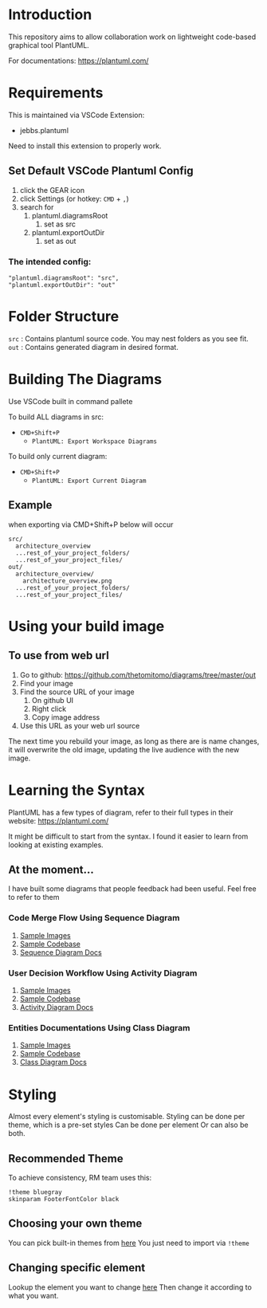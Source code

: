 # Introduction

This repository aims to allow collaboration work on lightweight code-based graphical tool PlantUML.

For documentations: https://plantuml.com/

# Requirements

This is maintained via VSCode Extension: 
- jebbs.plantuml

Need to install this extension to properly work.

## Set Default VSCode Plantuml Config

1. click the GEAR icon
2. click Settings (or hotkey: `CMD` + `,`)
3. search for
   1. plantuml.diagramsRoot
      1. set as src
   2. plantuml.exportOutDir
      1. set as out

### The intended config:
```
"plantuml.diagramsRoot": "src",
"plantuml.exportOutDir": "out"
```

# Folder Structure

`src` : Contains plantuml source code. You may nest folders as you see fit.
`out` : Contains generated diagram in desired format.


# Building The Diagrams

Use VSCode built in command pallete

To build ALL diagrams in src:
- `CMD+Shift+P`
    - `PlantUML: Export Workspace Diagrams`

To build only current diagram:
- `CMD+Shift+P`
    - `PlantUML: Export Current Diagram`

## Example

when exporting via CMD+Shift+P below will occur

```
src/
  architecture_overview
  ...rest_of_your_project_folders/
  ...rest_of_your_project_files/ 
out/
  architecture_overview/
    architecture_overview.png
  ...rest_of_your_project_folders/
  ...rest_of_your_project_files/ 
```

# Using your build image

## To use from web url

1. Go to github: https://github.com/thetomitomo/diagrams/tree/master/out
2. Find your image
3. Find the source URL of your image
   1. On github UI
   2. Right click
   3. Copy image address
4. Use this URL as your web url source

The next time you rebuild your image, as long as there are is name changes, it will overwrite the old image, updating the live audience with the new image.


# Learning the Syntax

PlantUML has a few types of diagram, refer to their full types in their website: https://plantuml.com/

It might be difficult to start from the syntax. 
I found it easier to learn from looking at existing examples.

## At the moment...

I have built some diagrams that people feedback had been useful.
Feel free to refer to them

### Code Merge Flow Using Sequence Diagram

1. [Sample Images](https://github.com/thetomitomo/diagrams/tree/master/src/RegularRelease/CodeMergeFlow)
2. [Sample Codebase](https://github.com/thetomitomo/diagrams/tree/master/out/RegularRelease/CodeMergeFlow)
3. [Sequence Diagram Docs](https://plantuml.com/sequence-diagram)


### User Decision Workflow Using Activity Diagram

1. [Sample Images](https://github.com/thetomitomo/diagrams/blob/master/out/RSDM/Grand%20Workflow/SORM_FULL/SORM-FullFlow-Overview.png)
2. [Sample Codebase](https://github.com/thetomitomo/diagrams/blob/master/src/RSDM/Grand%20Workflow/SORM_FULL.plantuml)
3. [Activity Diagram Docs](https://plantuml.com/activity-diagram-beta)

### Entities Documentations Using Class Diagram

1. [Sample Images](https://github.com/thetomitomo/diagrams/blob/master/out/RSDM/Entities/Class%20Diagram.png)
2. [Sample Codebase](https://github.com/thetomitomo/diagrams/blob/master/src/RSDM/Entities.plantuml)
3. [Class Diagram Docs](https://plantuml.com/class-diagram)


# Styling

Almost every element's styling is customisable.
Styling can be done per theme, which is a pre-set styles
Can be done per element
Or can also be both.


## Recommended Theme

To achieve consistency, RM team uses this:

```
!theme bluegray
skinparam FooterFontColor black
```

## Choosing your own theme

You can pick built-in themes from [here](https://github.com/plantuml/plantuml/tree/master/themes)
You just need to import via `!theme`

## Changing specific element

Lookup the element you want to change [here](https://plantuml-documentation.readthedocs.io/en/latest/formatting/all-skin-params.html)
Then change it according to what you want.
